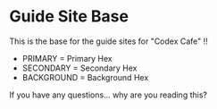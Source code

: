 # Guide Site Base

This is the base for the guide sites for "Codex Cafe" !!

* PRIMARY    = Primary Hex
* SECONDARY  = Secondary Hex
* BACKGROUND = Background Hex

If you have any questions... why are you reading this?